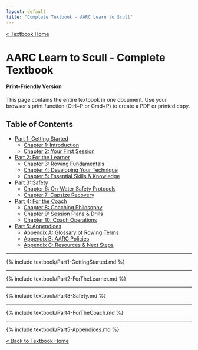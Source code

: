```yaml
---
layout: default
title: "Complete Textbook - AARC Learn to Scull"
---
```


<div class="textbook-header">
  <a href="{{ site.baseurl }}/textbook/" class="textbook-home-link">« Textbook Home</a>
  <h1>AARC Learn to Scull - Complete Textbook</h1>
</div>

<div class="info-box tip">
  <h4>Print-Friendly Version</h4>
  <p>This page contains the entire textbook in one document. Use your browser's print function (Ctrl+P or Cmd+P) to create a PDF or printed copy.</p>
</div>

<div class="textbook-full-toc">
  <h2>Table of Contents</h2>
  
  <ul class="toc-main">
    <li><a href="#part-1-getting-started">Part 1: Getting Started</a>
      <ul>
        <li><a href="#chapter-1-introduction">Chapter 1: Introduction</a></li>
        <li><a href="#chapter-2-your-first-session-what-to-expect--bring">Chapter 2: Your First Session</a></li>
      </ul>
    </li>
    <li><a href="#part-2-for-the-learner">Part 2: For the Learner</a>
      <ul>
        <li><a href="#chapter-3-rowing-fundamentals">Chapter 3: Rowing Fundamentals</a></li>
        <li><a href="#chapter-4-developing-your-technique">Chapter 4: Developing Your Technique</a></li>
        <li><a href="#chapter-5-essential-skills--knowledge">Chapter 5: Essential Skills & Knowledge</a></li>
      </ul>
    </li>
    <li><a href="#part-3-safety">Part 3: Safety</a>
      <ul>
        <li><a href="#chapter-6-on-water-safety-protocols">Chapter 6: On-Water Safety Protocols</a></li>
        <li><a href="#chapter-7-capsize-recovery-the-flip-test--self-rescue">Chapter 7: Capsize Recovery</a></li>
      </ul>
    </li>
    <li><a href="#part-4-for-the-coach">Part 4: For the Coach</a>
      <ul>
        <li><a href="#chapter-8-coaching-philosophy--approach">Chapter 8: Coaching Philosophy</a></li>
        <li><a href="#chapter-9-session-plans--drills">Chapter 9: Session Plans & Drills</a></li>
        <li><a href="#chapter-10-coach-operations">Chapter 10: Coach Operations</a></li>
      </ul>
    </li>
    <li><a href="#part-5-appendices">Part 5: Appendices</a>
      <ul>
        <li><a href="#appendix-a-glossary-of-rowing-terms">Appendix A: Glossary of Rowing Terms</a></li>
        <li><a href="#appendix-b-aarc-policies">Appendix B: AARC Policies</a></li>
        <li><a href="#appendix-c-resources--next-steps">Appendix C: Resources & Next Steps</a></li>
      </ul>
    </li>
  </ul>
</div>

<hr class="section-divider">

{% include textbook/Part1-GettingStarted.md %}

<hr class="section-divider">

{% include textbook/Part2-ForTheLearner.md %}

<hr class="section-divider">

{% include textbook/Part3-Safety.md %}

<hr class="section-divider">

{% include textbook/Part4-ForTheCoach.md %}

<hr class="section-divider">

{% include textbook/Part5-Appendices.md %}

<div class="textbook-footer">
  <a href="{{ site.baseurl }}/textbook/" class="textbook-home-link">« Back to Textbook Home</a>
</div>
